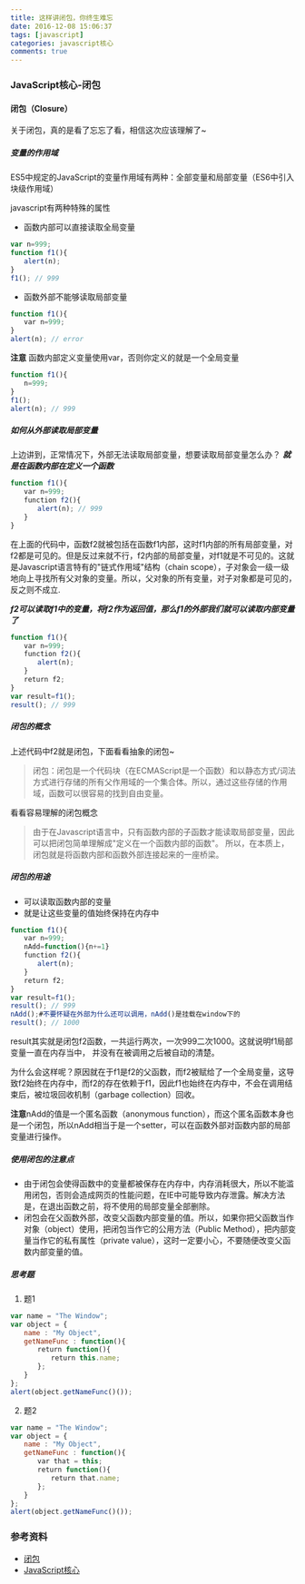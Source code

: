 ```yaml
---
title: 这样讲闭包，你终生难忘
date: 2016-12-08 15:06:37
tags: [javascript]
categories: javascript核心
comments: true
---
```

### JavaScript核心-闭包

#### 闭包（Closure）

关于闭包，真的是看了忘忘了看，相信这次应该理解了~

##### 变量的作用域

ES5中规定的JavaScript的变量作用域有两种：全部变量和局部变量（ES6中引入块级作用域）

javascript有两种特殊的属性

* 函数内部可以直接读取全局变量

```javascript
var n=999;
function f1(){
　　alert(n);
}
f1(); // 999
```
* 函数外部不能够读取局部变量

```javascript
function f1(){
　　var n=999;
}
alert(n); // error
```
**注意** 函数内部定义变量使用var，否则你定义的就是一个全局变量

```javascript
function f1(){
　　n=999;
}
f1();
alert(n); // 999
```

<!-- more -->


##### 如何从外部读取局部变量

上边讲到，正常情况下，外部无法读取局部变量，想要读取局部变量怎么办？
***就是在函数内部在定义一个函数***

```javascript
function f1(){
　　var n=999;
　　function f2(){
　　　　alert(n); // 999
　　}
}
```
在上面的代码中，函数f2就被包括在函数f1内部，这时f1内部的所有局部变量，对f2都是可见的。但是反过来就不行，f2内部的局部变量，对f1就是不可见的。这就是Javascript语言特有的"链式作用域"结构（chain scope），子对象会一级一级地向上寻找所有父对象的变量。所以，父对象的所有变量，对子对象都是可见的，反之则不成立.

***f2可以读取f1中的变量，将f2作为返回值，那么f1的外部我们就可以读取内部变量了***

```javascript
function f1(){
　　var n=999;
　　function f2(){
　　　　alert(n);
　　}
　　return f2;
}
var result=f1();
result(); // 999
```
##### 闭包的概念

上述代码中f2就是闭包，下面看看抽象的闭包~

> 闭包：闭包是一个代码块（在ECMAScript是一个函数）和以静态方式/词法方式进行存储的所有父作用域的一个集合体。所以，通过这些存储的作用域，函数可以很容易的找到自由变量。

看看容易理解的闭包概念

> 由于在Javascript语言中，只有函数内部的子函数才能读取局部变量，因此可以把闭包简单理解成"定义在一个函数内部的函数"。
  所以，在本质上，闭包就是将函数内部和函数外部连接起来的一座桥梁。

##### 闭包的用途

* 可以读取函数内部的变量
* 就是让这些变量的值始终保持在内存中

```javascript
function f1(){
　　var n=999;
　　nAdd=function(){n+=1}
　　function f2(){
　　　　alert(n);
　　}
　　return f2;
}
var result=f1();
result(); // 999
nAdd();#不要怀疑在外部为什么还可以调用，nAdd()是挂载在window下的
result(); // 1000
```

result其实就是闭包f2函数，一共运行两次，一次999二次1000。这就说明f1局部变量一直在内存当中，
并没有在被调用之后被自动的清楚。

为什么会这样呢？原因就在于f1是f2的父函数，而f2被赋给了一个全局变量，这导致f2始终在内存中，而f2的存在依赖于f1，因此f1也始终在内存中，不会在调用结束后，被垃圾回收机制（garbage collection）回收。

**注意**nAdd的值是一个匿名函数（anonymous function），而这个匿名函数本身也是一个闭包，所以nAdd相当于是一个setter，可以在函数外部对函数内部的局部变量进行操作。

##### 使用闭包的注意点

* 由于闭包会使得函数中的变量都被保存在内存中，内存消耗很大，所以不能滥用闭包，否则会造成网页的性能问题，在IE中可能导致内存泄露。解决方法是，在退出函数之前，将不使用的局部变量全部删除。
* 闭包会在父函数外部，改变父函数内部变量的值。所以，如果你把父函数当作对象（object）使用，把闭包当作它的公用方法（Public Method），把内部变量当作它的私有属性（private value），这时一定要小心，不要随便改变父函数内部变量的值。

##### 思考题

1. 题1

```javascript
var name = "The Window";
var object = {
　　name : "My Object",
　　getNameFunc : function(){
　　　　return function(){
　　　　　　return this.name;
　　　　};
　　}
};
alert(object.getNameFunc()());
```
2. 题2

```javascript
var name = "The Window";
var object = {
　　name : "My Object",
　　getNameFunc : function(){
　　　　var that = this;
　　　　return function(){
　　　　　　return that.name;
　　　　};
　　}
};
alert(object.getNameFunc()());
```

### 参考资料
* [闭包](http://www.ruanyifeng.com/blog/2009/08/learning_javascript_closures.html)
* [JavaScript核心](http://weizhifeng.net/javascript-the-core.html#closures)